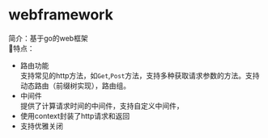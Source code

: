 # webframework
简介：基于go的web框架  
🚩特点：
- 路由功能  
支持常见的http方法，如`Get`,`Post`方法，支持多种获取请求参数的方法。支持动态路由（前缀树实现），路由组。
- 中间件  
提供了计算请求时间的中间件，支持自定义中间件，
- 使用context封装了http请求和返回  
- 支持优雅关闭



